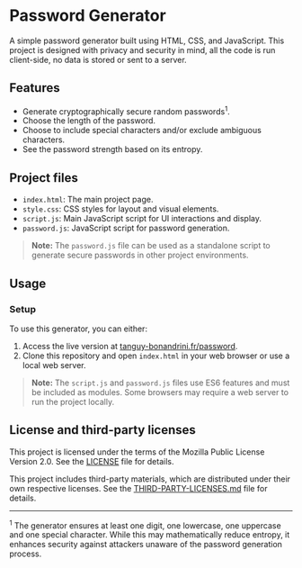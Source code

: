 # Password Generator

A simple password generator built using HTML, CSS, and JavaScript. This project is designed with privacy and security
in mind, all the code is run client-side, no data is stored or sent to a server.

## Features

- Generate cryptographically secure random passwords<sup>1</sup>.
- Choose the length of the password.
- Choose to include special characters and/or exclude ambiguous characters.
- See the password strength based on its entropy.

## Project files

- `index.html`: The main project page.
- `style.css`: CSS styles for layout and visual elements.
- `script.js`: Main JavaScript script for UI interactions and display.
- `password.js`: JavaScript script for password generation.

> **Note:** The `password.js` file can be used as a standalone script to generate secure passwords in other project
> environments.

## Usage

### Setup

To use this generator, you can either:

1. Access the live version at [tanguy-bonandrini.fr/password](https://tanguy-bonandrini.fr/password).
2. Clone this repository and open `index.html` in your web browser or use a local web server.

> **Note:** The `script.js` and `password.js` files use ES6 features and must be included as modules. Some browsers 
> may require a web server to run the project locally.

## License and third-party licenses

This project is licensed under the terms of the Mozilla Public License Version 2.0. See the [LICENSE](LICENSE) file for
details.

This project includes third-party materials, which are distributed under their own respective licenses. See the
[THIRD-PARTY-LICENSES.md](THIRD-PARTY-LICENSES.md) file for details.

---

<sup>1</sup> The generator ensures at least one digit, one lowercase, one uppercase and one special character. While
this may mathematically reduce entropy, it enhances security against attackers unaware of the password generation
process.

